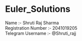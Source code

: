 # Euler_Solutions
Name :- Shruti Raj Sharma <br>
Registration Number :- 2041019205 <br>
Telegram Username :- @Shruti_rajj <br>
